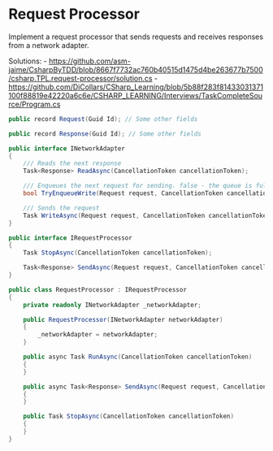 # Request Processor
Implement a request processor that sends requests and receives responses from a network adapter.

Solutions:
    - https://github.com/asm-jaime/CsharpByTDD/blob/8667f7732ac760b40515d1475d4be263677b7500/csharp.TPL.request-processor/solution.cs
    - https://github.com/DiCollars/CSharp_Learning/blob/5b88f283f81433031371100f88819e42220a6c6e/CSHARP_LEARNING/Interviews/TaskCompleteSource/Program.cs

```csharp
public record Request(Guid Id); // Some other fields

public record Response(Guid Id); // Some other fields

public interface INetworkAdapter
{
    /// Reads the next response
    Task<Response> ReadAsync(CancellationToken cancellationToken);

    /// Enqueues the next request for sending. false - the queue is full, the request will not be sent
    bool TryEnqueueWrite(Request request, CancellationToken cancellationToken);

    /// Sends the request
    Task WriteAsync(Request request, CancellationToken cancellationToken);
}

public interface IRequestProcessor
{
    Task StopAsync(CancellationToken cancellationToken);

    Task<Response> SendAsync(Request request, CancellationToken cancellationToken);
}

public class RequestProcessor : IRequestProcessor
{
    private readonly INetworkAdapter _networkAdapter;

    public RequestProcessor(INetworkAdapter networkAdapter)
    {
        _networkAdapter = networkAdapter;
    }

    public async Task RunAsync(CancellationToken cancellationToken)
    {
    }

    public async Task<Response> SendAsync(Request request, CancellationToken cancellationToken)
    {
    }

    public Task StopAsync(CancellationToken cancellationToken)
    {
    }
}
```